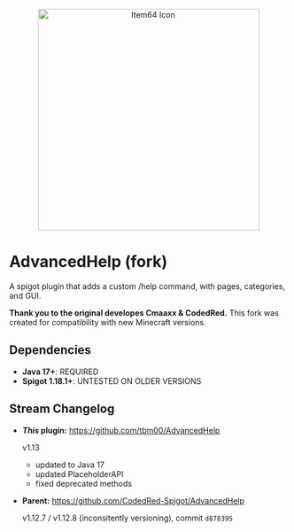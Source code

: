 <p align="center">
  <img src="./logo.png" alt="Item64 Icon" width="400"/>
</p>

# AdvancedHelp (fork) 
A spigot plugin that adds a custom /help command, with pages, categories, and GUI.

**Thank you to the original developes Cmaaxx & CodedRed.** This fork was created for compatibility with new Minecraft versions.

## Dependencies
- **Java 17+**: REQUIRED
- **Spigot 1.18.1+**: UNTESTED ON OLDER VERSIONS

## Stream Changelog
- ***This* plugin:** https://github.com/tbm00/AdvancedHelp

    v1.13
    - updated to Java 17
    - updated PlaceholderAPI
    - fixed deprecated methods

- **Parent:** https://github.com/CodedRed-Spigot/AdvancedHelp

    v1.12.7 / v1.12.8 (inconsitently versioning), commit `d878395`
